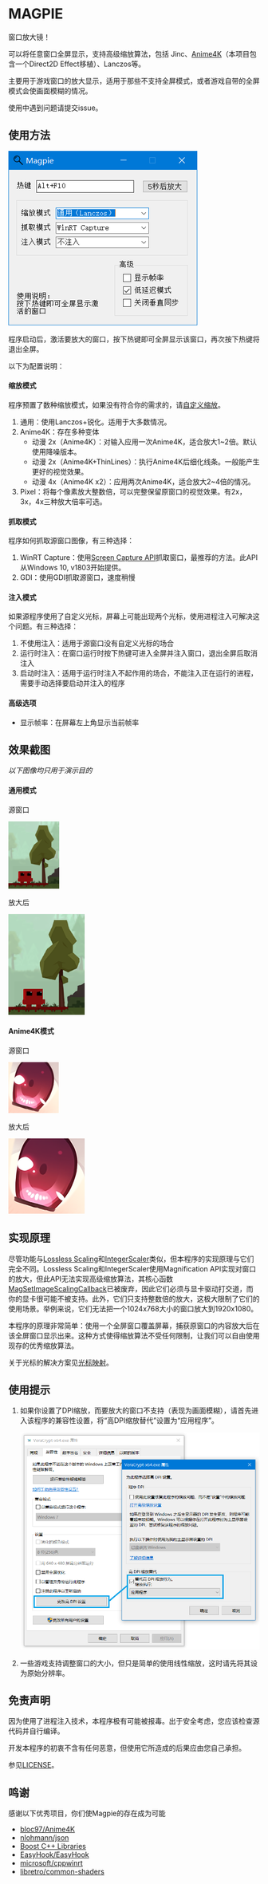# MAGPIE

窗口放大镜！

可以将任意窗口全屏显示，支持高级缩放算法，包括 Jinc、[Anime4K](https://github.com/bloc97/Anime4K)（本项目包含一个Direct2D Effect移植）、Lanczos等。

主要用于游戏窗口的放大显示，适用于那些不支持全屏模式，或者游戏自带的全屏模式会使画面模糊的情况。

使用中遇到问题请提交issue。

## 使用方法

![窗口截图](img/窗口截图.png)

程序启动后，激活要放大的窗口，按下热键即可全屏显示该窗口，再次按下热键将退出全屏。

以下为配置说明：

#### 缩放模式

程序预置了数种缩放模式，如果没有符合你的需求的，请[自定义缩放](docs/自定义缩放.md)。

1. 通用：使用Lanczos+锐化。适用于大多数情况。
2. Anime4K：存在多种变体
   * 动漫 2x（Anime4K）：对输入应用一次Anime4K，适合放大1~2倍。默认使用降噪版本。
   * 动漫 2x（Anime4K+ThinLines）：执行Anime4K后细化线条。一般能产生更好的视觉效果。
   * 动漫 4x（Anime4K x2）：应用两次Anime4K，适合放大2~4倍的情况。
3. Pixel：将每个像素放大整数倍，可以完整保留原窗口的视觉效果。有2x，3x，4x三种放大倍率可选。

#### 抓取模式

程序如何抓取源窗口图像，有三种选择：

1. WinRT Capture：使用[Screen Capture API](https://docs.microsoft.com/en-us/windows/uwp/audio-video-camera/screen-capture)抓取窗口，最推荐的方法。此API从Windows 10, v1803开始提供。
2. GDI：使用GDI抓取源窗口，速度稍慢

#### 注入模式

如果源程序使用了自定义光标，屏幕上可能出现两个光标，使用进程注入可解决这个问题。有三种选择：

1. 不使用注入：适用于源窗口没有自定义光标的场合
2. 运行时注入：在窗口运行时按下热键可进入全屏并注入窗口，退出全屏后取消注入
3. 启动时注入：适用于运行时注入不起作用的场合，不能注入正在运行的进程，需要手动选择要启动并注入的程序

#### 高级选项

* 显示帧率：在屏幕左上角显示当前帧率

## 效果截图

*以下图像均只用于演示目的*

#### 通用模式

源窗口

![通用_源](img/通用_源.png)

放大后

![通用_放大后](img/通用_放大后.png)

#### Anime4K模式

源窗口

![Anime4K_源](img/Anime4K_源.png)

放大后

![Anime4K_放大后](img/Anime4K_放大后.png)

## 实现原理

尽管功能与[Lossless Scaling](https://store.steampowered.com/app/993090/Lossless_Scaling/)和[IntegerScaler](https://tanalin.com/en/projects/integer-scaler/)类似，但本程序的实现原理与它们完全不同。Lossless Scaling和IntegerScaler使用Magnification API实现对窗口的放大，但此API无法实现高级缩放算法，其核心函数[MagSetImageScalingCallback](https://docs.microsoft.com/en-us/windows/win32/api/magnification/nf-magnification-magsetimagescalingcallback)已被废弃，因此它们必须与显卡驱动打交道，而你的显卡很可能不被支持。此外，它们只支持整数倍的放大，这极大限制了它们的使用场景。举例来说，它们无法把一个1024x768大小的窗口放大到1920x1080。

本程序的原理非常简单：使用一个全屏窗口覆盖屏幕，捕获原窗口的内容放大后在该全屏窗口显示出来。这种方式使得缩放算法不受任何限制，让我们可以自由使用现存的优秀缩放算法。

关于光标的解决方案见[光标映射](./docs/光标映射.md)。

## 使用提示

1. 如果你设置了DPI缩放，而要放大的窗口不支持（表现为画面模糊），请首先进入该程序的兼容性设置，将“高DPI缩放替代”设置为“应用程序”。

   ![高DPI设置](img/高DPI设置.png)

2. 一些游戏支持调整窗口的大小，但只是简单的使用线性缩放，这时请先将其设为原始分辨率。

## 免责声明

因为使用了进程注入技术，本程序极有可能被报毒。出于安全考虑，您应该检查源代码并自行编译。

开发本程序的初衷不含有任何恶意，但使用它所造成的后果应由您自己承担。

参见[LICENSE](./LICENSE)。

## 鸣谢

感谢以下优秀项目，你们使Magpie的存在成为可能

* [bloc97/Anime4K](https://github.com/bloc97/Anime4K)
* [nlohmann/json](https://github.com/nlohmann/json)
* [Boost C++ Libraries](https://www.boost.org/)
* [EasyHook/EasyHook](https://github.com/EasyHook/EasyHook)
* [microsoft/cppwinrt](https://github.com/microsoft/cppwinrt)
* [libretro/common-shaders](https://github.com/libretro/common-shaders)

